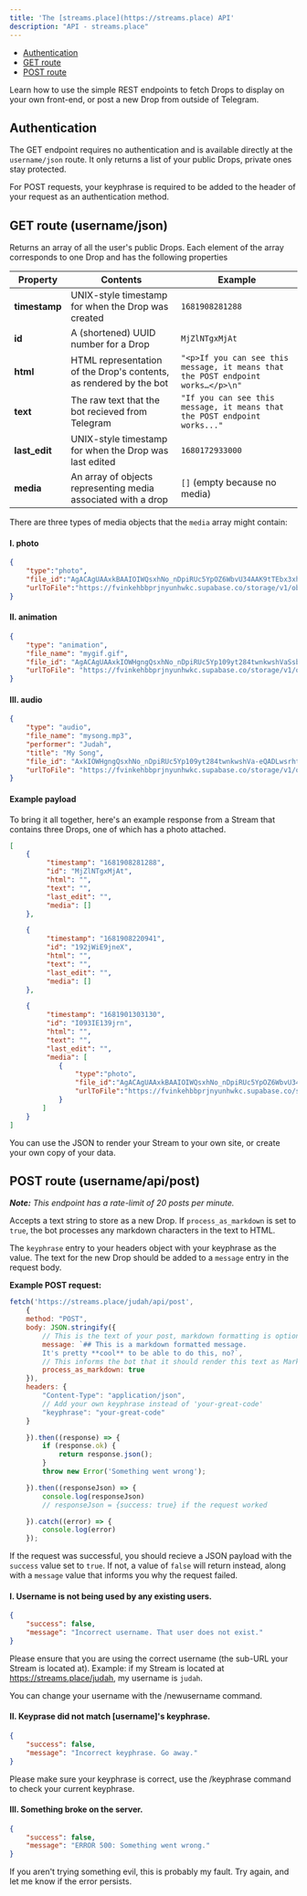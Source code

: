 ```yaml
---
title: 'The [streams.place](https://streams.place) API'
description: "API - streams.place"
---
```


<div id="menu">
    <ul>     
        <li><a href="#authentication"> Authentication </a></li>
		<li> <a href="#get-route-usernamejson"> GET route </a>
		<li> <a href="#post-route-usernameapipost"> POST route </a>
    </ul>
</div>


Learn how to use the simple REST endpoints to fetch Drops to display on your own front-end, or post a new Drop from outside of Telegram.


## Authentication 

The GET endpoint requires no authentication and is available directly at the `username/json` route. It only returns a list of your public Drops, private ones stay protected.

For POST requests, your keyphrase is required to be added to the header of your request as an authentication method.

## GET route (username/json) 

Returns an array of all the user's public Drops. Each element of the array corresponds to one Drop and has the following properties

| Property | Contents | Example |
|-|-|-|
| **timestamp** | UNIX-style timestamp for when the Drop was created | `1681908281288` |
| **id** | A (shortened) UUID number for a Drop | `MjZlNTgxMjAt` |
| **html** | HTML representation of the Drop's contents, as rendered by the bot | `"<p>If you can see this message, it means that the POST endpoint works…</p>\n"` |
| **text** | The raw text that the bot recieved from Telegram | `"If you can see this message, it means that the POST endpoint works..."` |
| **last_edit** | UNIX-style timestamp for when the Drop was last edited | `1680172933000` |
| **media** | An array of objects representing media associated with a drop | `[]` (empty because no media) |

There are three types of media objects that the `media` array might contain:

#### I. photo

```json 
{
    "type":"photo",
    "file_id":"AgACAgUAAxkBAAIOIWQsxhNo_nDpiRUc5YpOZ6WbvU34AAK9tTEbx3xhVaSsb-2Mkd7zAQADAgADeQADLwQ",
    "urlToFile":"https://fvinkehbbprjnyunhwkc.supabase.co/storage/v1/object/public/stream-images/beta/AgACAgUAAxkBAAIOIWQsxhNo_nDpiRUc5YpOZ6WbvU34AAK9tTEbx3xhVaSsb-2Mkd7zAQADAgADeQADLwQ.jpg"
}
```

#### II. animation

```json
{
    "type": "animation",
    "file_name": "mygif.gif",
    "file_id": "AgACAgUAAxkIOWHgngQsxhNo_nDpiRUc5Yp109yt284twnkwshVaSsb-2Mkd7sgsrgADeQADLwQ",
    "urlToFile": "https://fvinkehbbprjnyunhwkc.supabase.co/storage/v1/object/public/stream-images/beta/AgACAgUAAxkIOWHgngQsxhNo_nDpiRUc5Yp109yt284twnkwshVaSsb-2Mkd7sgsrgADeQADLwQ.gif"
}
```

#### III. audio

```json
{
    "type": "audio",
    "file_name": "mysong.mp3",
    "performer": "Judah",
    "title": "My Song",
    "file_id": "AxkIOWHgngQsxhNo_nDpiRUc5Yp109yt284twnkwshVa-eQADLwsrht23tgs",
    "urlToFile": "https://fvinkehbbprjnyunhwkc.supabase.co/storage/v1/object/public/stream-images/beta/AxkIOWHgngQsxhNo_nDpiRUc5Yp109yt284twnkwshVa-eQADLwsrht23tgs.ogg"
}
```

#### Example payload
To bring it all together, here's an example response from a Stream that contains three Drops, one of which has a photo attached.

```json
[
	{
		 "timestamp": "1681908281288",
		 "id": "MjZlNTgxMjAt", 
		 "html": "",
		 "text": "",
		 "last_edit": "",
		 "media": []
	},

	{
		 "timestamp": "1681908220941",
		 "id": "192jWiE9jneX", 
		 "html": "",
		 "text": "",
		 "last_edit": "",
		 "media": []
	},

	{
		 "timestamp": "1681901303130",
		 "id": "I093IE139jrn", 
		 "html": "",
		 "text": "",
		 "last_edit": "",
		 "media": [
			{
			    "type":"photo",
			    "file_id":"AgACAgUAAxkBAAIOIWQsxhNo_nDpiRUc5YpOZ6WbvU34AAK9tTEbx3xhVaSsb-2Mkd7zAQADAgADeQADLwQ",
			    "urlToFile":"https://fvinkehbbprjnyunhwkc.supabase.co/storage/v1/object/public/stream-images/beta/AgACAgUAAxkBAAIOIWQsxhNo_nDpiRUc5YpOZ6WbvU34AAK9tTEbx3xhVaSsb-2Mkd7zAQADAgADeQADLwQ.jpg"
			}
		]
	}
]
```

You can use the JSON to render your Stream to your own site, or create your own copy of your data. 

## POST route (username/api/post)

***Note:** This endpoint has a rate-limit of 20 posts per minute.*

Accepts a text string to store as a new Drop. If `process_as_markdown` is set to `true`, the bot processes any markdown characters in the text to HTML. 

The `keyphrase` entry to your headers object with your keyphrase as the value. The text for the new Drop should be added to a `message` entry in the request body.

**Example POST request:**

```javascript
fetch('https://streams.place/judah/api/post',
    {
    method: "POST",
    body: JSON.stringify({
        // This is the text of your post, markdown formatting is optional, of course. 
        message: `## This is a markdown formatted message.
        It's pretty **cool** to be able to do this, no?`,
        // This informs the bot that it should render this text as Markdown. (default: true)
        process_as_markdown: true
    }),
    headers: {
        "Content-Type": "application/json",
        // Add your own keyphrase instead of 'your-great-code'
        "keyphrase": "your-great-code"
    }

    }).then((response) => {
        if (response.ok) {
            return response.json();
        }
        throw new Error('Something went wrong');

    }).then((responseJson) => {
        console.log(responseJson)
        // responseJson = {success: true} if the request worked

    }).catch((error) => {
        console.log(error)
    });
```

If the request was successful, you should recieve a JSON payload with the `success` value set to `true`. If not, a value of `false` will return instead, along with a `message` value that informs you why the request failed. 

#### I. Username is not being used by any existing users.

```json
{ 
	"success": false, 
	"message": "Incorrect username. That user does not exist."
}
```
Please ensure that you are using the correct username (the sub-URL your Stream is located at). Example: if my Stream is located at https://streams.place/judah, my username is `judah`.

You can change your username with the /newusername command.


#### II. Keyprase did not match [username]'s keyphrase.

```json
{ 
	"success": false, 
	"message": "Incorrect keyphrase. Go away."
}
```
Please make sure your keyphrase is correct, use the /keyphrase command to check your current keyphrase.


#### III. Something broke on the server. 

```json
{ 
	"success": false, 
	"message": "ERROR 500: Something went wrong."
}
```
If you aren't trying something evil, this is probably my fault. Try again, and let me know if the error persists.
